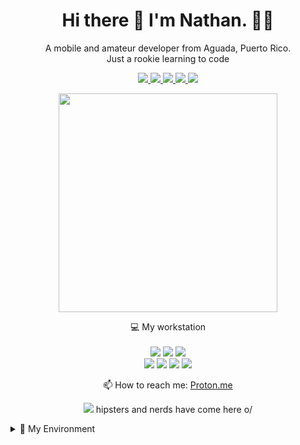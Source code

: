 <h1 align='center'>
  Hi there 👋 I'm Nathan. 👨‍💻
</h1>
<p align='center'>
  A mobile and amateur developer from Aguada, Puerto Rico. <BR>
  Just a rookie learning to code
</p>
<p align='center'>
  <a href="https://www.linkedin.com/in/EdwinMendezJr/"><img src="https://img.shields.io/badge/linkedin-blue?style=for-the-badge&logo=linkedin&logoColor=white" /> 
  <a href="https://discord.gg/swNqsnrT"><img src="https://img.shields.io/badge/Discord-5865F2?style=for-the-badge&logo=discord&logoColor=white" />
  <a href="https://www.twitch.tv/dismalshadowx42"><img src="https://img.shields.io/badge/Twitch-9146FF?style=for-the-badge&logo=twitch&logoColor=white" />
  <a href="https://steamcommunity.com/id/dismalshadow/"><img src="https://img.shields.io/badge/Steam-000000?style=for-the-badge&logo=steam&logoColor=white" />
    <a herf=""><img src="https://img.shields.io/badge/Twitter-1DA1F2?style=for-the-badge&logo=twitter&logoColor=white" />
    </a> 
</p>
<p align='center'>
  <a href="#"><img src="https://github-readme-stats.vercel.app/api?username=DismalShadowX42&show_icons=true&count_private=true&theme=dark" width="350"><br/></a>
</p>

<p align='center'>
  💻 My workstation<br/><br/>
  <img src="https://img.shields.io/badge/windows 11-blue?style=for-the-badge&logo=windows&logoColor=white" />
  <img src="https://img.shields.io/badge/AMD-Ryzen_5_5600G-red?style=for-the-badge&logo=amd&logoColor=white" />
  <img src="https://img.shields.io/badge/RAM-16GB-blue?style=for-the-badge&logoColor=white" /><br/>
  <img src="https://img.shields.io/badge/OpenWrt-00B5E2?style=for-the-badge&logo=OpenWrt&logoColor=white" />
  <img src="https://img.shields.io/badge/Linux-FCC624?style=for-the-badge&logo=linux&logoColor=black" />
  <img src="https://img.shields.io/badge/Tails%20-56347C?&style=for-the-badge&logo=tails&logoColor=white" />
  <img src="https://img.shields.io/static/v1?style=for-the-badge&message=Qubes+OS&color=3874D8&logo=Qubes+OS&logoColor=FFFFFF&label=" />
</p>
<p align='center'>
  📫 How to reach me: <a href='mailto:DismalShadow@proton.me'>Proton.me</a>
</p>
<p align='center'>
  <a href="#"><img src="https://badges.pufler.dev/visits/DismalShadowX42/DismalShadowX42"></a> hipsters and nerds have come here o/
</p>

<details>
<summary>📃 My Environment</summary><br/>

  <img src="https://img.shields.io/badge/Atom-66595C?style=for-the-badge&logo=Atom&logoColor=white" />
  <img src="https://img.shields.io/badge/powershell-5391FE?style=for-the-badge&logo=powershell&logoColor=white" />
  <img src="https://img.shields.io/badge/Apache-D22128?style=for-the-badge&logo=Apache&logoColor=white" />
<!--
**DismalShadowX42/DismalShadowX42** is a ✨ _special_ ✨ repository because its `README.md` (this file) appears on your GitHub profile.

Here are some ideas to get you started:

- 🔭 I’m currently working on ... Discord Bot
-->
- 🌱 I’m currently learning ... <img src="https://img.shields.io/badge/JavaScript-323330?style=for-the-badge&logo=javascript&logoColor=F7DF1E" />
                                 <img src="https://img.shields.io/badge/HTML5-E34F26?style=for-the-badge&logo=html5&logoColor=white" />
<!--    
- 👯 I’m looking to collaborate on ...
- 🤔 I’m looking for help with ...
- 💬 Ask me about ...
- 📫 How to reach me: ...
- 😄 Pronouns: ...
- ⚡ Fun fact: ...
-->
